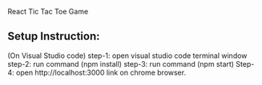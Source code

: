 React Tic Tac Toe Game

Setup Instruction:
--------------------------
(On Visual Studio code)
step-1: open visual studio code terminal window
step-2: run command (npm install)
step-3: run command (npm start)
Step-4: open http://localhost:3000 link on chrome browser.
